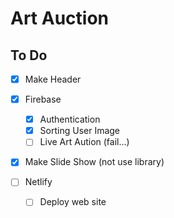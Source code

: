 # Art Auction

## To Do

* [x] Make Header

* [x] Firebase
  * [x] Authentication 
  * [x] Sorting User Image
  * [ ] Live Art Aution (fail...)

* [x] Make Slide Show (not use library)

* [ ] Netlify
  * [ ] Deploy web site
